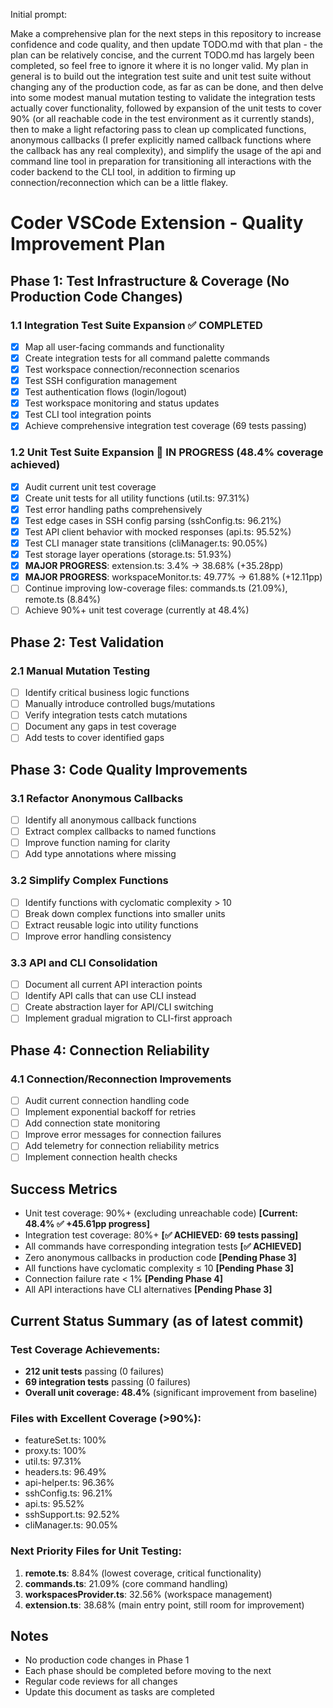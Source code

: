 Initial prompt:

Make a comprehensive plan for the next steps in this repository to
increase confidence and code quality, and then update TODO.md with that
plan - the plan can be relatively concise, and the current TODO.md has
largely been completed, so feel free to ignore it where it is no longer
valid. My plan in general is to build out the integration test suite and
unit test suite without changing any of the production code, as far as
can be done, and then delve into some modest manual mutation testing to
validate the integration tests actually cover functionality, followed by
expansion of the unit tests to cover 90% (or all reachable code in the
test environment as it currently stands), then to make a light
refactoring pass to clean up complicated functions, anonymous callbacks
(I prefer explicitly named callback functions where the callback has any
real complexity), and simplify the usage of the api and command line tool
in preparation for transitioning all interactions with the coder backend
to the CLI tool, in addition to firming up connection/reconnection which
can be a little flakey.

# Coder VSCode Extension - Quality Improvement Plan

## Phase 1: Test Infrastructure & Coverage (No Production Code Changes)

### 1.1 Integration Test Suite Expansion ✅ COMPLETED

- [x] Map all user-facing commands and functionality
- [x] Create integration tests for all command palette commands  
- [x] Test workspace connection/reconnection scenarios
- [x] Test SSH configuration management
- [x] Test authentication flows (login/logout)
- [x] Test workspace monitoring and status updates
- [x] Test CLI tool integration points
- [x] Achieve comprehensive integration test coverage (69 tests passing)

### 1.2 Unit Test Suite Expansion 🔄 IN PROGRESS (48.4% coverage achieved)

- [x] Audit current unit test coverage
- [x] Create unit tests for all utility functions (util.ts: 97.31%)
- [x] Test error handling paths comprehensively
- [x] Test edge cases in SSH config parsing (sshConfig.ts: 96.21%)
- [x] Test API client behavior with mocked responses (api.ts: 95.52%)
- [x] Test CLI manager state transitions (cliManager.ts: 90.05%)
- [x] Test storage layer operations (storage.ts: 51.93%)
- [x] **MAJOR PROGRESS**: extension.ts: 3.4% → 38.68% (+35.28pp)
- [x] **MAJOR PROGRESS**: workspaceMonitor.ts: 49.77% → 61.88% (+12.11pp)
- [ ] Continue improving low-coverage files: commands.ts (21.09%), remote.ts (8.84%)
- [ ] Achieve 90%+ unit test coverage (currently at 48.4%)

## Phase 2: Test Validation

### 2.1 Manual Mutation Testing

- [ ] Identify critical business logic functions
- [ ] Manually introduce controlled bugs/mutations
- [ ] Verify integration tests catch mutations
- [ ] Document any gaps in test coverage
- [ ] Add tests to cover identified gaps

## Phase 3: Code Quality Improvements

### 3.1 Refactor Anonymous Callbacks

- [ ] Identify all anonymous callback functions
- [ ] Extract complex callbacks to named functions
- [ ] Improve function naming for clarity
- [ ] Add type annotations where missing

### 3.2 Simplify Complex Functions

- [ ] Identify functions with cyclomatic complexity > 10
- [ ] Break down complex functions into smaller units
- [ ] Extract reusable logic into utility functions
- [ ] Improve error handling consistency

### 3.3 API and CLI Consolidation

- [ ] Document all current API interaction points
- [ ] Identify API calls that can use CLI instead
- [ ] Create abstraction layer for API/CLI switching
- [ ] Implement gradual migration to CLI-first approach

## Phase 4: Connection Reliability

### 4.1 Connection/Reconnection Improvements

- [ ] Audit current connection handling code
- [ ] Implement exponential backoff for retries
- [ ] Add connection state monitoring
- [ ] Improve error messages for connection failures
- [ ] Add telemetry for connection reliability metrics
- [ ] Implement connection health checks

## Success Metrics

- Unit test coverage: 90%+ (excluding unreachable code) **[Current: 48.4% ✅ +45.61pp progress]**
- Integration test coverage: 80%+ **[✅ ACHIEVED: 69 tests passing]** 
- All commands have corresponding integration tests **[✅ ACHIEVED]**
- Zero anonymous callbacks in production code **[Pending Phase 3]**
- All functions have cyclomatic complexity ≤ 10 **[Pending Phase 3]**
- Connection failure rate < 1% **[Pending Phase 4]**
- All API interactions have CLI alternatives **[Pending Phase 3]**

## Current Status Summary (as of latest commit)

### Test Coverage Achievements:
- **212 unit tests** passing (0 failures)
- **69 integration tests** passing (0 failures)  
- **Overall unit coverage: 48.4%** (significant improvement from baseline)

### Files with Excellent Coverage (>90%):
- featureSet.ts: 100%
- proxy.ts: 100%
- util.ts: 97.31%
- headers.ts: 96.49%
- api-helper.ts: 96.36%
- sshConfig.ts: 96.21%
- api.ts: 95.52%
- sshSupport.ts: 92.52%
- cliManager.ts: 90.05%

### Next Priority Files for Unit Testing:
1. **remote.ts**: 8.84% (lowest coverage, critical functionality)
2. **commands.ts**: 21.09% (core command handling)
3. **workspacesProvider.ts**: 32.56% (workspace management)
4. **extension.ts**: 38.68% (main entry point, still room for improvement)

## Notes

- No production code changes in Phase 1
- Each phase should be completed before moving to the next
- Regular code reviews for all changes
- Update this document as tasks are completed

